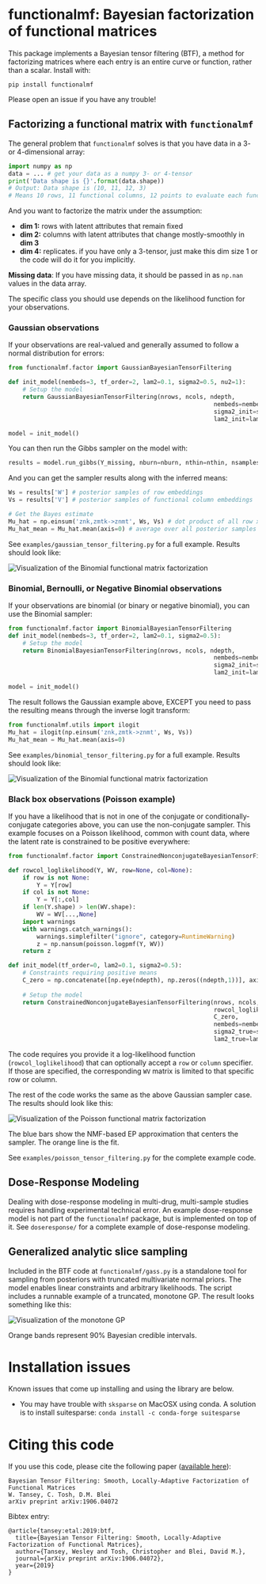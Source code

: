 # functionalmf: Bayesian factorization of functional matrices
This package implements a Bayesian tensor filtering (BTF), a method for factorizing matrices where each entry is an entire curve or function, rather than a scalar. Install with:
```
pip install functionalmf
```

Please open an issue if you have any trouble!

## Factorizing a functional matrix with `functionalmf`
The general problem that `functionalmf` solves is that you have data in a 3- or 4-dimensional array:
```python
import numpy as np
data = ... # get your data as a numpy 3- or 4-tensor
print('Data shape is {}'.format(data.shape))
# Output: Data shape is (10, 11, 12, 3)
# Means 10 rows, 11 functional columns, 12 points to evaluate each function, 3 repeated draws at each point
```
And you want to factorize the matrix under the assumption:
- **dim 1:** rows with latent attributes that remain fixed
- **dim 2:** columns with latent attributes that change mostly-smoothly in **dim 3**
- **dim 4:** replicates. if you have only a 3-tensor, just make this dim size 1 or the code will do it for you implicitly.

**Missing data**: If you have missing data, it should be passed in as `np.nan` values in the data array.

The specific class you should use depends on the likelihood function for your observations.

### Gaussian observations
If your observations are real-valued and generally assumed to follow a normal distribution for errors:
```python
from functionalmf.factor import GaussianBayesianTensorFiltering

def init_model(nembeds=3, tf_order=2, lam2=0.1, sigma2=0.5, nu2=1):
    # Setup the model
    return GaussianBayesianTensorFiltering(nrows, ncols, ndepth,
                                                          nembeds=nembeds, tf_order=tf_order,
                                                          sigma2_init=sigma2, nthreads=1,
                                                          lam2_init=lam2, nu2_init=nu2)

model = init_model()
```
You can then run the Gibbs sampler on the model with:
```python
results = model.run_gibbs(Y_missing, nburn=nburn, nthin=nthin, nsamples=nsamples, print_freq=50, verbose=True)
```
And you can get the sampler results along with the inferred means:
```python
Ws = results['W'] # posterior samples of row embeddings
Vs = results['V'] # posterior samples of functional column embeddings

# Get the Bayes estimate
Mu_hat = np.einsum('znk,zmtk->znmt', Ws, Vs) # dot product of all row x (column,depth) embeddings
Mu_hat_mean = Mu_hat.mean(axis=0) # average over all posterior samples
```
See `examples/gaussian_tensor_filtering.py` for a full example. Results should look like:

![Visualization of the Binomial functional matrix factorization](https://github.com/tansey/functionalmf/raw/master/img/gaussian-tensor-filtering.png)

### Binomial, Bernoulli, or Negative Binomial observations
If your observations are binomial (or binary or negative binomial), you can use the Binomial sampler:
```python
from functionalmf.factor import BinomialBayesianTensorFiltering
def init_model(nembeds=3, tf_order=2, lam2=0.1, sigma2=0.5):
    # Setup the model
    return BinomialBayesianTensorFiltering(nrows, ncols, ndepth,
                                                          nembeds=nembeds, tf_order=tf_order,
                                                          sigma2_init=sigma2, nthreads=1,
                                                          lam2_init=lam2)

model = init_model()
```
The result follows the Gaussian example above, EXCEPT you need to pass the resulting means through the inverse logit transform:
```python
from functionalmf.utils import ilogit
Mu_hat = ilogit(np.einsum('znk,zmtk->znmt', Ws, Vs))
Mu_hat_mean = Mu_hat.mean(axis=0)
```
See `examples/binomial_tensor_filtering.py` for a full example. Results should look like:

![Visualization of the Binomial functional matrix factorization](https://github.com/tansey/functionalmf/raw/master/img/binomial-tensor-filtering.png)


### Black box observations (Poisson example)
If you have a likelihood that is not in one of the conjugate or conditionally-conjugate categories above, you can use the non-conjugate sampler. This example focuses on a Poisson likelihood, common with count data, where the latent rate is constrained to be positive everywhere:
```python
from functionalmf.factor import ConstrainedNonconjugateBayesianTensorFiltering

def rowcol_loglikelihood(Y, WV, row=None, col=None):
    if row is not None:
        Y = Y[row]
    if col is not None:
        Y = Y[:,col]
    if len(Y.shape) > len(WV.shape):
        WV = WV[...,None]
    import warnings
    with warnings.catch_warnings():
        warnings.simplefilter("ignore", category=RuntimeWarning)
        z = np.nansum(poisson.logpmf(Y, WV))
    return z

def init_model(tf_order=0, lam2=0.1, sigma2=0.5):
    # Constraints requiring positive means
    C_zero = np.concatenate([np.eye(ndepth), np.zeros((ndepth,1))], axis=1)
    
    # Setup the model
    return ConstrainedNonconjugateBayesianTensorFiltering(nrows, ncols, ndepth,
                                                          rowcol_loglikelihood,
                                                          C_zero,
                                                          nembeds=nembeds, tf_order=tf_order,
                                                          sigma2_true=sigma2, nthreads=1,
                                                          lam2_true=lam2)   
```
The code requires you provide it a log-likelihood function (`rowcol_loglikelihood`) that can optionally accept a `row` or `column` specifier. If those are specified, the corresponding `WV` matrix is limited to that specific row or column.

The rest of the code works the same as the above Gaussian sampler case. The results should look like this:

![Visualization of the Poisson functional matrix factorization](https://github.com/tansey/functionalmf/raw/master/img/poisson-tensor-filtering.png)

The blue bars show the NMF-based EP approximation that centers the sampler. The orange line is the fit.

See `examples/poisson_tensor_filtering.py` for the complete example code.

## Dose-Response Modeling
Dealing with dose-response modeling in multi-drug, multi-sample studies requires handling experimental technical error. An example dose-response model is not part of the `functionalmf` package, but is implemented on top of it. See `doseresponse/` for a complete example of dose-response modeling.

## Generalized analytic slice sampling
Included in the BTF code at `functionalmf/gass.py` is a standalone tool for sampling from posteriors with truncated multivariate normal priors. The model enables linear constraints and arbitrary likelihoods. The script includes a runnable example of a truncated, monotone GP. The result looks something like this:

![Visualization of the monotone GP](https://github.com/tansey/functionalmf/raw/master/img/gass.png)

Orange bands represent 90% Bayesian credible intervals.

# Installation issues
Known issues that come up installing and using the library are below.

- You may have trouble with `sksparse` on MacOSX using conda. A solution is to install suitesparse: `conda install -c conda-forge suitesparse`

# Citing this code
If you use this code, please cite the following paper ([available here](https://arxiv.org/abs/1906.04072)):
```
Bayesian Tensor Filtering: Smooth, Locally-Adaptive Factorization of Functional Matrices
W. Tansey, C. Tosh, D.M. Blei
arXiv preprint arXiv:1906.04072
```
Bibtex entry:
```
@article{tansey:etal:2019:btf,
  title={Bayesian Tensor Filtering: Smooth, Locally-Adaptive Factorization of Functional Matrices},
  author={Tansey, Wesley and Tosh, Christopher and Blei, David M.},
  journal={arXiv preprint arXiv:1906.04072},
  year={2019}
}
```

